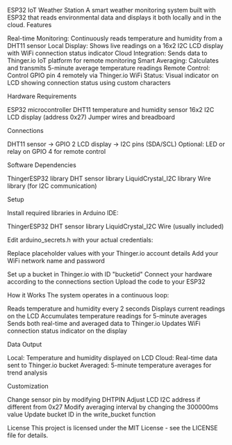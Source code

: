 ESP32 IoT Weather Station
A smart weather monitoring system built with ESP32 that reads environmental data and displays it both locally and in the cloud.
Features

Real-time Monitoring: Continuously reads temperature and humidity from a DHT11 sensor
Local Display: Shows live readings on a 16x2 I2C LCD display with WiFi connection status indicator
Cloud Integration: Sends data to Thinger.io IoT platform for remote monitoring
Smart Averaging: Calculates and transmits 5-minute average temperature readings
Remote Control: Control GPIO pin 4 remotely via Thinger.io
WiFi Status: Visual indicator on LCD showing connection status using custom characters

Hardware Requirements

ESP32 microcontroller
DHT11 temperature and humidity sensor
16x2 I2C LCD display (address 0x27)
Jumper wires and breadboard

Connections

DHT11 sensor → GPIO 2
LCD display → I2C pins (SDA/SCL)
Optional: LED or relay on GPIO 4 for remote control

Software Dependencies

ThingerESP32 library
DHT sensor library
LiquidCrystal_I2C library
Wire library (for I2C communication)

Setup

Install required libraries in Arduino IDE:

ThingerESP32
DHT sensor library
LiquidCrystal_I2C
Wire (usually included)


Edit arduino_secrets.h with your actual credentials:

Replace placeholder values with your Thinger.io account details
Add your WiFi network name and password


Set up a bucket in Thinger.io with ID "bucketid"
Connect your hardware according to the connections section
Upload the code to your ESP32

How it Works
The system operates in a continuous loop:

Reads temperature and humidity every 2 seconds
Displays current readings on the LCD
Accumulates temperature readings for 5-minute averages
Sends both real-time and averaged data to Thinger.io
Updates WiFi connection status indicator on the display

Data Output

Local: Temperature and humidity displayed on LCD
Cloud: Real-time data sent to Thinger.io bucket
Averaged: 5-minute temperature averages for trend analysis

Customization

Change sensor pin by modifying DHTPIN
Adjust LCD I2C address if different from 0x27
Modify averaging interval by changing the 300000ms value
Update bucket ID in the write_bucket function

License
This project is licensed under the MIT License - see the LICENSE file for details.
